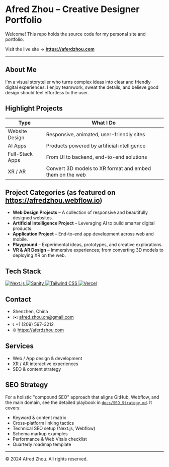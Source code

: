 # Afred Zhou – Creative Designer Portfolio

Welcome! This repo holds the source code for my personal site and portfolio.

Visit the live site → **https://aferdzhou.com**

---

## About Me

I'm a visual storyteller who turns complex ideas into clear and friendly digital experiences. I enjoy teamwork, sweat the details, and believe good design should feel effortless to the user.

## Highlight Projects

| Type | What I Do |
| ---- | --------- |
| Website Design | Responsive, animated, user-friendly sites |
| AI Apps | Products powered by artificial intelligence |
| Full-Stack Apps | From UI to backend, end-to-end solutions |
| XR / AR | Convert 3D models to XR format and embed them on the web |

## Project Categories (as featured on https://afredzhou.webflow.io)

- **Web Design Projects** – A collection of responsive and beautifully designed websites.
- **Artificial Intelligence Project** – Leveraging AI to build smarter digital products.
- **Application Project** – End-to-end app development across web and mobile.
- **Playground** – Experimental ideas, prototypes, and creative explorations.
- **VR & AR Design** – Immersive experiences; from converting 3D models to deploying XR on the web.

## Tech Stack

<p align="left">
  <a href="https://nextjs.org/" target="_blank">
    <img src="https://img.shields.io/badge/Next.js-000000?style=for-the-badge&logo=next.js&logoColor=white" alt="Next.js"/>
  </a>
  <a href="https://www.sanity.io/" target="_blank">
    <img src="https://img.shields.io/badge/Sanity-F03E2F?style=for-the-badge&logo=sanity&logoColor=white" alt="Sanity"/>
  </a>
  <a href="https://tailwindcss.com/" target="_blank">
    <img src="https://img.shields.io/badge/Tailwind_CSS-38B2AC?style=for-the-badge&logo=tailwind-css&logoColor=white" alt="Tailwind CSS"/>
  </a>
  <a href="https://vercel.com/" target="_blank">
    <img src="https://img.shields.io/badge/Vercel-000000?style=for-the-badge&logo=vercel&logoColor=white" alt="Vercel"/>
  </a>
</p>

## Contact

- Shenzhen, China
- ✉️ afred.zhou.cn@gmail.com
- 📞 +1 (209) 597-3212
- 🌐 https://aferdzhou.com

## Services

- Web / App design & development
- XR / AR interactive experiences
- SEO & content strategy

## SEO Strategy

For a holistic "compound SEO" approach that aligns GitHub, Webflow, and the main domain, see the detailed playbook in [`docs/SEO_Strategy.md`](docs/SEO_Strategy.md). It covers:

- Keyword & content matrix
- Cross-platform linking tactics
- Technical SEO setup (Next.js, Webflow)
- Schema markup examples
- Performance & Web Vitals checklist
- Quarterly roadmap template

---

© 2024 Afred Zhou. All rights reserved.
